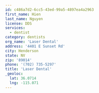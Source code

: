 ```yaml
---
id: c486a7d2-6cc5-43ed-99a5-4897ea4a2963
first_name: Hien
last_name: Nguyen
license: DDS
services:
  - dentist
category: dentists
org_name: 'Laser Dental'
address: '4401 E Sunset Rd'
city: Henderson
state: NV
zip: '89014'
phone: '(702) 735-5297'
title: 'Laser Dental'
_geoloc:
  lat: 36.0714
  lng: -115.071
---
```

